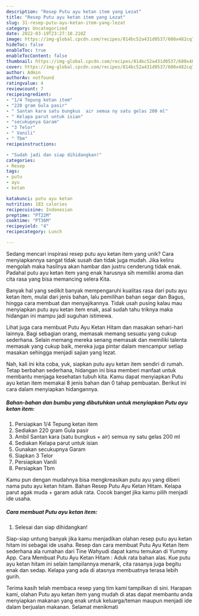 ```yaml
---
description: "Resep Putu ayu ketan item yang Lezat"
title: "Resep Putu ayu ketan item yang Lezat"
slug: 31-resep-putu-ayu-ketan-item-yang-lezat
category: Uncategorized
date: 2022-03-19T23:27:10.210Z
image: https://img-global.cpcdn.com/recipes/814bc52a431d0537/680x482cq70/putu-ayu-ketan-item-foto-resep-utama.jpg
hideToc: false
enableToc: true
enableTocContent: false
thumbnail: https://img-global.cpcdn.com/recipes/814bc52a431d0537/680x482cq70/putu-ayu-ketan-item-foto-resep-utama.jpg
cover: https://img-global.cpcdn.com/recipes/814bc52a431d0537/680x482cq70/putu-ayu-ketan-item-foto-resep-utama.jpg
author: Admin
authorAv: notfound
ratingvalue: 4
reviewcount: 7
recipeingredient:
- "1/4 Tepung ketan item"
- "220 gram Gula pasir"
- " Santan kara satu bungkus  air semua ny satu gelas 200 ml"
- " Kelapa parut untuk isian"
- "secukupnya Garam"
- "3 Telor"
- " Vanili"
- " Tbm"
recipeinstructions:

- "Sudah jadi dan siap dihidangkan!"
categories:
- Resep
tags:
- putu
- ayu
- ketan

katakunci: putu ayu ketan 
nutrition: 183 calories
recipecuisine: Indonesian
preptime: "PT22M"
cooktime: "PT36M"
recipeyield: "4"
recipecategory: Lunch

---
```





Sedang mencari inspirasi resep putu ayu ketan item yang unik? Cara menyiapkannya sangat tidak susah dan tidak juga mudah. Jika keliru mengolah maka hasilnya akan hambar dan justru cenderung tidak enak. Padahal putu ayu ketan item yang enak harusnya sih memiliki aroma dan cita rasa yang bisa memancing selera Kita.





Banyak hal yang sedikit banyak mempengaruhi kualitas rasa dari putu ayu ketan item, mulai dari jenis bahan, lalu pemilihan bahan segar dan Bagus, hingga cara membuat dan menyajikannya. Tidak usah pusing kalau mau menyiapkan putu ayu ketan item enak,      asal sudah tahu triknya maka hidangan ini mampu jadi suguhan istimewa.














Lihat juga cara membuat Putu Ayu Ketan Hitam dan masakan sehari-hari lainnya. Bagi sebagian orang, memasak memang sesuatu yang cukup sederhana. Selain memang mereka senang memasak dan memiliki talenta memasak yang cukup baik, mereka juga pintar dalam mencampur setiap masakan sehingga menjadi sajian yang lezat.






Nah, kali ini kita coba, yuk, siapkan putu ayu ketan item sendiri di rumah. Tetap berbahan sederhana, hidangan ini bisa memberi manfaat untuk membantu menjaga kesehatan tubuh kita. Kamu dapat menyiapkan Putu ayu ketan item memakai 8 jenis bahan dan 0 tahap pembuatan. Berikut ini cara dalam menyiapkan hidangannya.

<!--inarticleads1-->

##### Bahan-bahan dan bumbu yang dibutuhkan untuk menyiapkan Putu ayu ketan item:

1. Persiapkan 1/4 Tepung ketan item
1. Sediakan 220 gram Gula pasir
1. Ambil  Santan kara (satu bungkus + air) semua ny satu gelas 200 ml
1. Sediakan  Kelapa parut untuk isian
1. Gunakan secukupnya Garam
1. Siapkan 3 Telor
1. Persiapkan  Vanili
1. Persiapkan  Tbm


Kamu pun dengan mudahnya bisa mengkreasikan putu ayu yang diberi nama putu ayu ketan hitam. Bahan Resep Putu Ayu Ketan Hitam. Kelapa parut agak muda + garam aduk rata. Cocok banget jika kamu pilih menjadi ide usaha. 

<!--inarticleads2-->

##### Cara membuat Putu ayu ketan item:


1. Selesai dan siap dihidangkan!

Siap-siap untung banyak jika kamu menjadikan olahan resep putu ayu ketan hitam ini sebagai ide usaha. Resep dan cara membuat Putu Ayu Ketan Item sederhana ala rumahan dari Tine Wahyudi dapat kamu temukan di Yummy App. Cara Membuat Putu Ayu Ketan Hitam : Aduk rata bahan alas. Kue putu ayu ketan hitam ini selain tampilannya menarik, cita rasanya juga begitu enak dan sedap. Kelapa yang ada di atasnya membuatnya terasa lebih gurih. 

Terima kasih telah membaca resep yang tim kami tampilkan di sini. Harapan kami, olahan Putu ayu ketan item yang mudah di atas dapat membantu anda menyiapkan makanan yang enak untuk keluarga/teman maupun menjadi ide dalam berjualan makanan. Selamat menikmati
